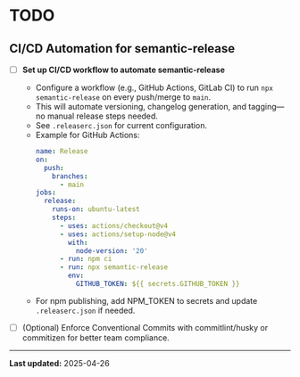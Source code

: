 # TODO

## CI/CD Automation for semantic-release

- [ ] **Set up CI/CD workflow to automate semantic-release**
    - Configure a workflow (e.g., GitHub Actions, GitLab CI) to run `npx semantic-release` on every push/merge to `main`.
    - This will automate versioning, changelog generation, and tagging—no manual release steps needed.
    - See `.releaserc.json` for current configuration.
    - Example for GitHub Actions:
      ```yaml
      name: Release
      on:
        push:
          branches:
            - main
      jobs:
        release:
          runs-on: ubuntu-latest
          steps:
            - uses: actions/checkout@v4
            - uses: actions/setup-node@v4
              with:
                node-version: '20'
            - run: npm ci
            - run: npx semantic-release
              env:
                GITHUB_TOKEN: ${{ secrets.GITHUB_TOKEN }}
      ```
    - For npm publishing, add NPM_TOKEN to secrets and update `.releaserc.json` if needed.

- [ ] (Optional) Enforce Conventional Commits with commitlint/husky or commitizen for better team compliance.

---

**Last updated:** 2025-04-26
